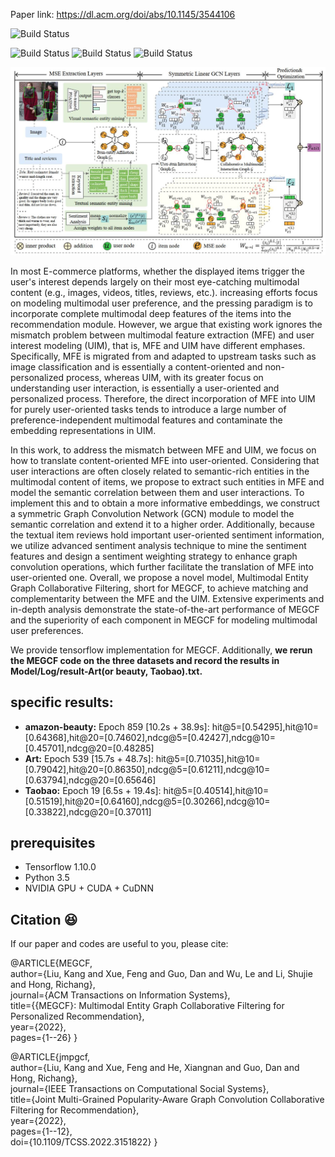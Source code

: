 
Paper link: https://dl.acm.org/doi/abs/10.1145/3544106

<p align="left">
    <img src='https://img.shields.io/badge/Paper-MEGCF: Multimodal Entity Graph Collaborative Filtering for Personalized Recommendation-blue.svg' alt="Build Status">
</p>
<p align="left">
    <img src='https://img.shields.io/badge/key word-Recommender Systems-green.svg' alt="Build Status">
    <img src='https://img.shields.io/badge/key word-Graph Neural Networks-green.svg' alt="Build Status">
    <img src='https://img.shields.io/badge/key word-Multimodal user preferences-green.svg' alt="Build Status">
</p>

![framework of MEGCF](model.jpg)

In most E-commerce platforms, whether the displayed items trigger the user's interest depends largely on their most eye-catching multimodal content (e.g., images, videos, titles, reviews, etc.). increasing efforts focus on modeling multimodal user preference, and the pressing paradigm is to incorporate complete multimodal deep features of the items into the recommendation module. However, we argue that existing work ignores the mismatch problem between multimodal feature extraction (MFE) and user interest modeling (UIM), that is, MFE and UIM have different emphases. Specifically, MFE is migrated from and adapted to upstream tasks such as image classification and is essentially a content-oriented and non-personalized process, whereas UIM, with its greater focus on understanding user interaction, is essentially a user-oriented and personalized process. Therefore, the direct incorporation of MFE into UIM for purely user-oriented tasks tends to introduce a large number of preference-independent multimodal features and contaminate the embedding representations in UIM.

In this work, to address the mismatch between MFE and UIM, we focus on how to translate content-oriented MFE into user-oriented. Considering that user interactions are often closely related to semantic-rich entities in the multimodal content of items, we propose to extract such entities in MFE and model the semantic correlation between them and user interactions. To implement this and to obtain a more informative embeddings, we construct a symmetric Graph Convolution Network (GCN) module to model the semantic correlation and extend it to a higher order. Additionally, because the textual item reviews hold important user-oriented sentiment information, we utilize advanced sentiment analysis technique to mine the sentiment features and design a sentiment weighting strategy to enhance graph convolution operations, which further facilitate the translation of MFE into user-oriented one. Overall, we propose a novel model, Multimodal Entity Graph Collaborative Filtering, short for MEGCF, to achieve matching and complementarity between the MFE and the UIM. Extensive experiments and in-depth analysis demonstrate the state-of-the-art performance of MEGCF and the superiority of each component in MEGCF for modeling multimodal user preferences.

We provide tensorflow implementation for MEGCF. Additionally, **we rerun the MEGCF code on the three datasets and record the results in Model/Log/result-Art(or beauty, Taobao).txt.**

## specific results:

 - **amazon-beauty:** Epoch 859 [10.2s + 38.9s]: hit@5=[0.54295],hit@10=[0.64368],hit@20=[0.74602],ndcg@5=[0.42427],ndcg@10=[0.45701],ndcg@20=[0.48285]
 - **Art:** Epoch 539 [15.7s + 48.7s]: hit@5=[0.71035],hit@10=[0.79042],hit@20=[0.86350],ndcg@5=[0.61211],ndcg@10=[0.63794],ndcg@20=[0.65646]
 - **Taobao:** Epoch 19 [6.5s + 19.4s]: hit@5=[0.40514],hit@10=[0.51519],hit@20=[0.64160],ndcg@5=[0.30266],ndcg@10=[0.33822],ndcg@20=[0.37011]

## prerequisites

- Tensorflow 1.10.0
- Python 3.5
- NVIDIA GPU + CUDA + CuDNN


## Citation :satisfied:
If our paper and codes are useful to you, please cite:


@ARTICLE{MEGCF,  
author={Liu, Kang and Xue, Feng and Guo, Dan and Wu, Le and Li, Shujie and Hong, Richang},  
journal={ACM Transactions on Information Systems},   
title={{MEGCF}: Multimodal Entity Graph Collaborative Filtering for Personalized Recommendation},   
year={2022},  
pages={1--26}
}

@ARTICLE{jmpgcf,  
author={Liu, Kang and Xue, Feng and He, Xiangnan and Guo, Dan and Hong, Richang},  
journal={IEEE Transactions on Computational Social Systems},   
title={Joint Multi-Grained Popularity-Aware Graph Convolution Collaborative Filtering for Recommendation},   
year={2022},  
pages={1--12},  
doi={10.1109/TCSS.2022.3151822}
}
